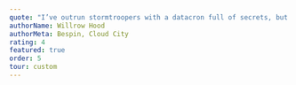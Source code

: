 ```yaml
---
quote: "I’ve outrun stormtroopers with a datacron full of secrets, but this tour still managed to surprise me. Efficient, friendly, and worth every credit."
authorName: Willrow Hood
authorMeta: Bespin, Cloud City
rating: 4
featured: true
order: 5
tour: custom
---
```

